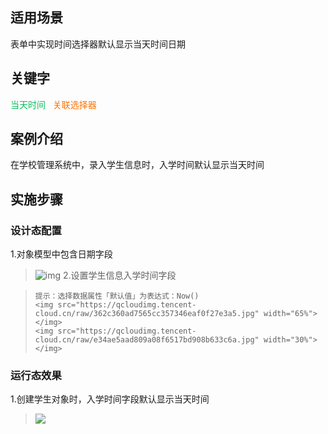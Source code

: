 ## 适用场景

表单中实现时间选择器默认显示当天时间日期

## 关键字

<font color ="#0abf5b">当天时间&nbsp;&nbsp;</font>
<font color ="#ff7200">关联选择器&nbsp;&nbsp;</font>

## 案例介绍

在学校管理系统中，录入学生信息时，入学时间默认显示当天时间

## 实施步骤

### 设计态配置

1.对象模型中包含日期字段

>![img](https://qcloudimg.tencent-cloud.cn/raw/259b4352d33f87d4f3b5e64a8188d671.jpg)
2.设置学生信息入学时间字段

>     提示：选择数据属性「默认值」为表达式：Now()
>     <img src="https://qcloudimg.tencent-cloud.cn/raw/362c360ad7565cc357346eaf0f27e3a5.jpg" width="65%"></img>
>     <img src="https://qcloudimg.tencent-cloud.cn/raw/e34ae5aad809a08f6517bd908b633c6a.jpg" width="30%"></img>
### 运行态效果

1.创建学生对象时，入学时间字段默认显示当天时间

> <img src="https://qcloudimg.tencent-cloud.cn/raw/0a926f906a01489ffe17ee332a7c64ea.jpg"></img>
